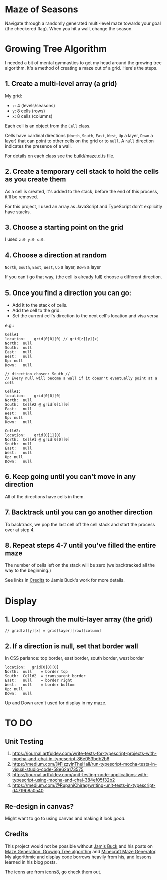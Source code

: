# Maze of Seasons
Navigate through a randomly generated multi-level maze towards your goal (the checkered flag). When you hit a wall, change the season.


# Growing Tree Algorithm
I needed a bit of mental gymnastics to get my head around the growing tree algorithm. It's a method of creating a maze out of a grid. Here's the steps.

## 1. Create a multi-level array (a grid)
My grid:
- `z`: 4 (levels/seasons)
- `y`: 8 cells (rows)
- `x`: 8 cells (columns)

Each cell is an object from the `Cell` class.

Cells have cardinal directions (`North`, `South`, `East`, `West`, `Up` a layer, `Down` a layer) that can point to other cells on the grid or to `null`. A `null` direction indicates the presence of a wall.

For details on each class see the [build/maze.d.ts](https://github.com/alexkadis/maze-game/blob/master/build/Maze.d.ts) file.

## 2. Create a temporary cell stack to hold the cells as you create them
As a cell is created, it's added to the stack, before the end of this process, it'll be removed.

For this project, I used an array as JavaScript and TypeScript don't explicitly have stacks.

## 3. Choose a starting point on the grid
I used `z:0 y:0 x:0`.

## 4. Choose a direction at random
`North`, `South`, `East`, `West`, `Up` a layer, `Down` a layer

If you can't go that way, (the cell is already full) choose a different direction.

## 5. Once you find a direction you can go:
- Add it to the stack of cells.
- Add the cell to the grid.
- Set the current cell's direction to the next cell's location and visa versa

e.g.: 
```
Cell#1
location:	 grid[0]0][0] // grid[z][y][x]
North:	null
South:	null
East:	null
West:	null
Up:	null
Down:	null

// direction chosen: South //
// Every null will become a wall if it doesn't eventually point at a cell

Cell#1:
location:	 grid[0]0][0]
North:	null
South:	Cell#2 @ grid[0]1][0]
East:	null
West:	null
Up:	null
Down:	null

Cell#2:
location:	 grid[0]1][0]
North:	Cell#1 @ grid[0]0][0]
South:	null
East:	null
West:	null
Up:	null
Down:	null
```


## 6. Keep going until you can't move in any direction
All of the directions have cells in them.

## 7. Backtrack until you can go another direction
To backtrack, we pop the last cell off the cell stack and start the process over at step 4.


## 8. Repeat steps 4-7 until you've filled the entire maze
The number of cells left on the stack will be zero (we backtracked all the way to the beginning.)

See links in [Credits](#credits) to Jamis Buck's work for more details.

# Display
## 1. Loop through the multi-layer array (the grid)
`// grid[z][y][x] = grid[layer][row][column]`
## 2. If a direction is null, set that border wall
In CSS parlance: top border, east border, south border, west border

```
location:	grid[0]0][0]
North:	null	= border top
South:	Cell#2	= transparent border
East:	null	= border right
West:	null	= border bottom
Up:	null
Down:	null
```

Up and Down aren't used for display in my maze.

# TO DO
## Unit Testing
1. https://journal.artfuldev.com/write-tests-for-typescript-projects-with-mocha-and-chai-in-typescript-86e053bdb2b6
1. https://medium.com/@FizzyInTheHall/run-typescript-mocha-tests-in-visual-studio-code-58e62a173575
2. https://journal.artfuldev.com/unit-testing-node-applications-with-typescript-using-mocha-and-chai-384ef05f32b2
3. https://medium.com/@RupaniChirag/writing-unit-tests-in-typescript-d4719b8a0a40


## Re-design in canvas?
Might want to go to using canvas and making it look *good*.


## Credits
This project would not be possible without [Jamis Buck](https://github.com/jamis) and his posts on [Maze Generation: Growing Tree algorithm](http://weblog.jamisbuck.org/2011/1/27/maze-generation-growing-tree-algorithm) and [Minecraft Maze Generator](http://jamisbuck.org/mazes/minecraft.html). My algorithmic and display code borrows heavily from his, and lessons learned in his blog posts.

The icons are from [icons8](https://icons8.com/), go check them out.
